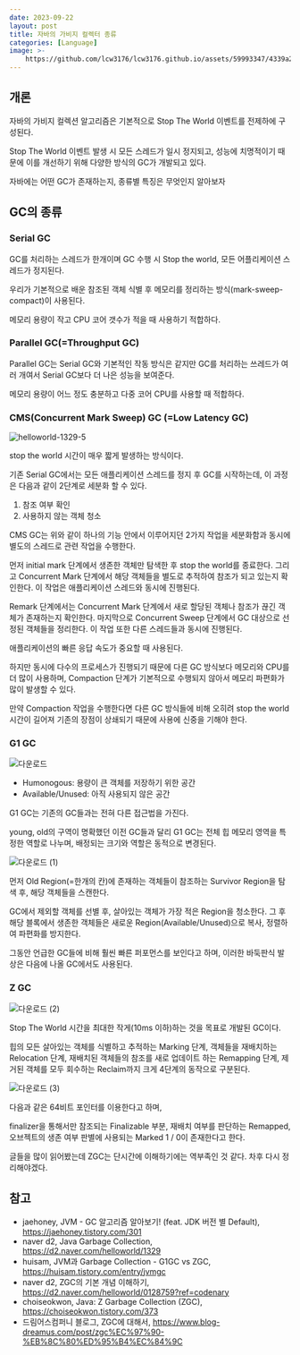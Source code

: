 ```yaml
---
date: 2023-09-22
layout: post
title: 자바의 가비지 컬렉터 종류
categories: [Language]
image: >-
    https://github.com/lcw3176/lcw3176.github.io/assets/59993347/4339a251-89fe-4bff-aeeb-7f9c9e42dd02
---
```


## 개론

자바의 가비지 컬렉션 알고리즘은 기본적으로 Stop The World 이벤트를 전제하에 구성된다.

Stop The World 이벤트 발생 시 모든 스레드가 일시 정지되고, 성능에 치명적이기 때문에
이를 개선하기 위해 다양한 방식의 GC가 개발되고 있다.

자바에는 어떤 GC가 존재하는지, 종류별 특징은 무엇인지 알아보자

## GC의 종류

### Serial GC

GC를 처리하는 스레드가 한개이며 GC 수행 시 Stop the world, 모든 어플리케이션 스레드가 정지된다.

우리가 기본적으로 배운 참조된 객체 식별 후 메모리를 정리하는 방식(mark-sweep-compact)이 사용된다.

메모리 용량이 작고 CPU 코어 갯수가 적을 때 사용하기 적합하다.

### Parallel GC(=Throughput GC)

Parallel GC는 Serial GC와 기본적인 작동 방식은 같지만 GC를 처리하는 쓰레드가 여러 개여서 Serial GC보다 더 나은 성능을 보여준다.

메모리 용량이 어느 정도 충분하고 다중 코어 CPU를 사용할 때 적합하다.

### CMS(Concurrent Mark Sweep) GC (=Low Latency GC)

![helloworld-1329-5](https://github.com/lcw3176/lcw3176.github.io/assets/59993347/a02af9fa-af45-4ab1-9ea7-d22ac6d028e5)


stop the world 시간이 매우 짧게 발생하는 방식이다.

기존 Serial GC에서는 모든 애플리케이션 스레드를 정지 후 GC를 시작하는데,
이 과정은 다음과 같이 2단계로 세분화 할 수 있다.

1. 참조 여부 확인
2. 사용하지 않는 객체 청소

CMS GC는 위와 같이 하나의 기능 안에서 이루어지던 2가지 작업을 세분화함과 동시에 별도의 스레드로 관련 작업을 수행한다.

먼저 initial mark 단계에서 생존한 객체만 탐색한 후 stop the world를 종료한다.
그리고 Concurrent Mark 단계에서 해당 객체들을 별도로 추적하여 참조가 되고 있는지 확인한다.
이 작업은 애플리케이션 스레드와 동시에 진행된다.

Remark 단계에서는 Concurrent Mark 단계에서 새로 할당된 객체나 참조가 끊긴 객체가 존재하는지 확인한다. 
마지막으로 Concurrent Sweep 단계에서 GC 대상으로 선정된 객체들을 정리한다. 
이 작업 또한 다른 스레드들과 동시에 진행된다.

애플리케이션의 빠른 응답 속도가 중요할 때 사용된다.

하지만 동시에 다수의 프로세스가 진행되기 때문에 다른 GC 방식보다 메모리와 CPU를 더 많이 사용하며,
Compaction 단계가 기본적으로 수행되지 않아서 메모리 파편화가 많이 발생할 수 있다.

만약 Compaction 작업을 수행한다면 다른 GC 방식들에 비해 오히려 stop the world 시간이 길어져 
기존의 장점이 상쇄되기 때문에 사용에 신중을 기해야 한다.

### G1 GC

![다운로드](https://github.com/lcw3176/lcw3176.github.io/assets/59993347/443739b0-a7df-4175-a286-bdeeca8e2ae8)

- Humonogous: 용량이 큰 객체를 저장하기 위한 공간
- Available/Unused: 아직 사용되지 않은 공간

G1 GC는 기존의 GC들과는 전혀 다른 접근법을 가진다.

young, old의 구역이 명확했던 이전 GC들과 달리 
G1 GC는 전체 힙 메모리 영역을 특정한 역할로 나누며,
배정되는 크기와 역할은 동적으로 변경된다. 

![다운로드 (1)](https://github.com/lcw3176/lcw3176.github.io/assets/59993347/f30fcab8-c7c7-4561-9bfa-af719eb8dd23)

먼저 Old Region(=한개의 칸)에 존재하는 객체들이 참조하는 Survivor Region을 탐색 후, 해당 객체들을 스캔한다.

GC에서 제외할 객체를 선별 후, 살아있는 객체가 가장 적은 Region을 청소한다.
그 후 해당 블록에서 생존한 객체들은 새로운 Region(Available/Unused)으로 복사, 정렬하여 파편화를 방지한다.

그동안 언급한 GC들에 비해 훨씬 빠른 퍼포먼스를 보인다고 하며, 
이러한 바둑판식 발상은 다음에 나올 GC에서도 사용된다.


### Z GC

![다운로드 (2)](https://github.com/lcw3176/lcw3176.github.io/assets/59993347/5d904c12-c07b-437b-8992-44a73d02ec59)

Stop The World 시간을 최대한 작게(10ms 이하)하는 것을 목표로 개발된 GC이다.

힙의 모든 살아있는 객체를 식별하고 추적하는 Marking 단계,
객체들을 재배치하는 Relocation 단계,
재배치된 객체들의 참조를 새로 업데이트 하는 Remapping 단계,
제거된 객체를 모두 회수하는 Reclaim까지 크게 4단계의 동작으로 구분된다.


![다운로드 (3)](https://github.com/lcw3176/lcw3176.github.io/assets/59993347/2cd12e40-2dd6-48e0-b254-c8674d800cc1)

다음과 같은 64비트 포인터를 이용한다고 하며, 

finalizer을 통해서만 참조되는 Finalizable 부분,
재배치 여부를 판단하는 Remapped,
오브젝트의 생존 여부 판별에 사용되는 Marked 1 / 0이 존재한다고 한다.

글들을 많이 읽어봤는데 ZGC는 단시간에 이해하기에는 역부족인 것 같다. 차후 다시 정리해야겠다. 

## 참고
- jaehoney, JVM - GC 알고리즘 알아보기! (feat. JDK 버전 별 Default), https://jaehoney.tistory.com/301
- naver d2, Java Garbage Collection, https://d2.naver.com/helloworld/1329
- huisam, JVM과 Garbage Collection - G1GC vs ZGC, https://huisam.tistory.com/entry/jvmgc
- naver d2, ZGC의 기본 개념 이해하기, https://d2.naver.com/helloworld/0128759?ref=codenary
- choiseokwon, Java: Z Garbage Collection (ZGC), https://choiseokwon.tistory.com/373
- 드림어스컴퍼니 블로그, ZGC에 대해서, https://www.blog-dreamus.com/post/zgc%EC%97%90-%EB%8C%80%ED%95%B4%EC%84%9C
